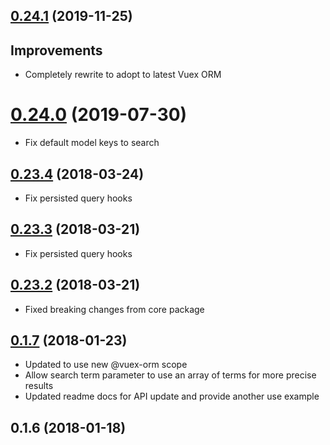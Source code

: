 ## [0.24.1](https://github.com/vuex-orm/plugin-search/compare/v0.24.0...v0.24.1) (2019-11-25)

## Improvements

- Completely rewrite to adopt to latest Vuex ORM


# [0.24.0](https://github.com/vuex-orm/plugin-search/compare/0.23.4...v0.24.0) (2019-07-30)

- Fix default model keys to search


## [0.23.4](https://github.com/vuex-orm/plugin-search/compare/0.23.3...0.23.4) (2018-03-24)

- Fix persisted query hooks


## [0.23.3](https://github.com/vuex-orm/plugin-search/compare/0.23.2...0.23.3) (2018-03-21)

- Fix persisted query hooks


## [0.23.2](https://github.com/vuex-orm/plugin-search/compare/0.1.7...0.23.2) (2018-03-21)

- Fixed breaking changes from core package


## [0.1.7](https://github.com/vuex-orm/plugin-search/compare/0.1.6...0.1.7) (2018-01-23)

- Updated to use new @vuex-orm scope
- Allow search term parameter to use an array of terms for more precise results
- Updated readme docs for API update and provide another use example


## 0.1.6 (2018-01-18)

